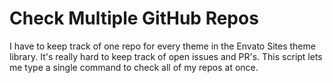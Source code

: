 # Check Multiple GitHub Repos

I have to keep track of one repo for every theme in the Envato Sites theme library. It's really hard to keep track of open issues and PR's. This script lets me type a single command to check all of my repos at once. 

